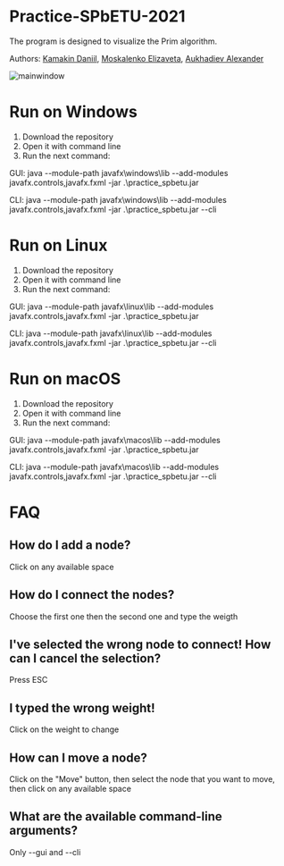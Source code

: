 # Practice-SPbETU-2021

The program is designed to visualize the Prim algorithm.

Authors: [Kamakin Daniil](https://github.com/dkamakin), [Moskalenko Elizaveta](https://github.com/moskalenko9381), [Aukhadiev Alexander](https://github.com/Auhadiev)

![mainwindow](https://user-images.githubusercontent.com/54929583/125194621-c4b40c00-e25a-11eb-9506-4acdb6cf2ca6.png)

# Run on Windows

1. Download the repository
2. Open it with command line
3. Run the next command: 

GUI:
java --module-path javafx\windows\lib --add-modules javafx.controls,javafx.fxml -jar .\practice_spbetu.jar

CLI:
java --module-path javafx\windows\lib --add-modules javafx.controls,javafx.fxml -jar .\practice_spbetu.jar --cli


# Run on Linux

1. Download the repository
2. Open it with command line
3. Run the next command: 

GUI:
java --module-path javafx\linux\lib --add-modules javafx.controls,javafx.fxml -jar .\practice_spbetu.jar

CLI:
java --module-path javafx\linux\lib --add-modules javafx.controls,javafx.fxml -jar .\practice_spbetu.jar --cli

# Run on macOS

1. Download the repository
2. Open it with command line
3. Run the next command: 

GUI:
java --module-path javafx\macos\lib --add-modules javafx.controls,javafx.fxml -jar .\practice_spbetu.jar

CLI:
java --module-path javafx\macos\lib --add-modules javafx.controls,javafx.fxml -jar .\practice_spbetu.jar --cli

# FAQ

## How do I add a node?
Сlick on any available space
## How do I connect the nodes?
Choose the first one then the second one and type the weigth
## I've selected the wrong node to connect! How can I cancel the selection?
Press ESC
## I typed the wrong weight!
Click on the weight to change
## How can I move a node?
Click on the "Move" button, then select the node that you want to move, then click on any available space
## What are the available command-line arguments?
Only --gui and --cli
